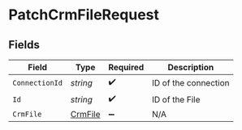 # PatchCrmFileRequest


## Fields

| Field                                         | Type                                          | Required                                      | Description                                   |
| --------------------------------------------- | --------------------------------------------- | --------------------------------------------- | --------------------------------------------- |
| `ConnectionId`                                | *string*                                      | :heavy_check_mark:                            | ID of the connection                          |
| `Id`                                          | *string*                                      | :heavy_check_mark:                            | ID of the File                                |
| `CrmFile`                                     | [CrmFile](../../Models/Components/CrmFile.md) | :heavy_minus_sign:                            | N/A                                           |